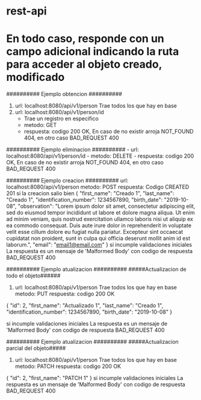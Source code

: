 # rest-api


# En todo caso, responde con un campo adicional indicando la ruta para acceder al objeto creado, modificado


########## Ejemplo obtencion ##########
1. url: localhost:8080/api/v1/person
	Trae todos los que hay en base
2. url: localhost:8080/api/v1/person/id
	- Trae un registro en especifico
	- metodo: GET
	- respuesta: codigo 200 OK, En caso de no existir arroja NOT_FOUND 404, en otro caso BAD_REQUEST 400

########## Ejemplo eliminacion ##########
	- url: localhost:8080/api/v1/person/id
	- metodo: DELETE
	- respuesta: codigo 200 OK, En caso de no existir arroja NOT_FOUND 404, en otro caso BAD_REQUEST 400

########## Ejemplo creacion ##########
url: localhost:8080/api/v1/person
metodo: POST
respuesta: Codigo CREATED 201 si la creacion salio bien
{
	"first_name": "Creado 1",
	"last_name": "Creado 1",
	"identification_number": 1234567890,
	"birth_date": "2019-10-08",
	"observation": "Lorem ipsum dolor sit amet, consectetur adipiscing elit, sed do eiusmod tempor incididunt ut labore et dolore magna aliqua. Ut enim ad minim veniam, quis nostrud exercitation ullamco laboris nisi ut aliquip ex ea commodo consequat. Duis aute irure dolor in reprehenderit in voluptate velit esse cillum dolore eu fugiat nulla pariatur. Excepteur sint occaecat cupidatat non proident, sunt in culpa qui officia deserunt mollit anim id est laborum.",
	"email": "email1@email.com"
}
si incumple validaciones iniciales 
	La respuesta es un mensaje de 'Malformed Body' con codigo de respuesta BAD_REQUEST 400
	
########## Ejemplo atualizacion ##########
#####Actualizacion de todo el objeto######
1. url: localhost:8080/api/v1/person
	Trae todos los que hay en base
metodo: PUT
respuesta: codigo 200 OK

{
  	"id": 2,
	"first_name": "Actualizado 1",
	"last_name": "Creado 1",
	"identification_number": 1234567890,
	"birth_date": "2019-10-08"
}

si incumple validaciones iniciales 
	La respuesta es un mensaje de 'Malformed Body' con codigo de respuesta BAD_REQUEST 400
	
########## Ejemplo atualizacion ##########
#####Actualizacion parcial del objeto#####
1. url: localhost:8080/api/v1/person
	Trae todos los que hay en base
metodo: PATCH
respuesta: codigo 200 OK

{
  	"id": 2,
	"first_name": "PATCH 1"
}
si incumple validaciones iniciales 
	La respuesta es un mensaje de 'Malformed Body' con codigo de respuesta BAD_REQUEST 400